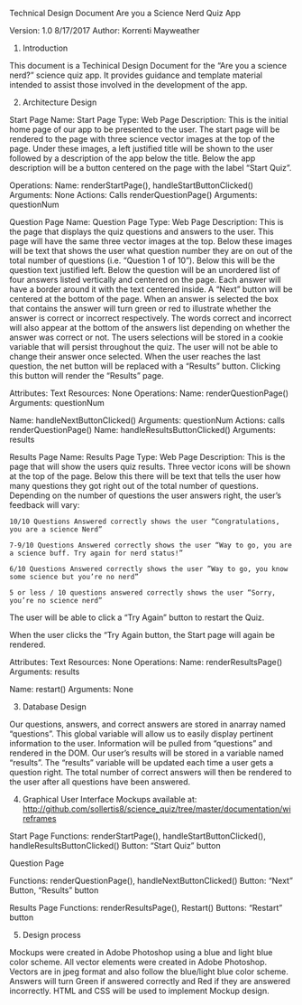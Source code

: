 Technical Design Document
Are you a Science Nerd Quiz App


Version: 1.0 
8/17/2017
Author: Korrenti Mayweather

1. Introduction

This document is a Techinical Design Document for the “Are you a science nerd?” science quiz app.  It provides guidance and template material intended to assist those involved in the development of the app.

2. Architecture Design

Start Page
Name: Start Page
Type: Web Page
Description: This is the initial home page of our app to be presented to the user.  The start page will be rendered to the page with three science vector images at the top of the page.  Under these images, a left justified title will be shown to the user followed by a description of the app below the title.  Below the app description will be a button centered on the page with the label “Start Quiz”.

Operations:
	Name: renderStartPage(), handleStartButtonClicked()
	Arguments: None
	Actions: Calls renderQuestionPage()
	Arguments: questionNum

Question Page
Name: Question Page
Type: Web Page
Description:  This is the page that displays the quiz questions and answers to the user.  This page will have the same three vector images at the top.  Below these images will be text that shows the user what question number they are on out of the total number of questions (i.e. “Question 1 of 10”).  Below this will be the question text justified left.  Below the question will be an unordered list of four answers listed vertically and centered on the page.  Each answer will have a border around it with the text centered inside.  A “Next” button will be centered at the bottom of the page.  When an answer is selected the box that contains the answer will turn green or red to illustrate whether the answer is correct or incorrect respectively.  The words correct and incorrect will also appear at the bottom of the answers list depending on whether the answer was correct or not.  The users selections will be stored in a cookie variable that will persist throughout the quiz.  The user will not be able to change their answer once selected.  When the user reaches the last question, the net button will be replaced with a “Results” button.  Clicking this button will render the “Results” page.

Attributes: Text
Resources: None
Operations:
Name: renderQuestionPage()
Arguments: questionNum
 
Name: handleNextButtonClicked()
Arguments: questionNum
Actions: calls renderQuestionPage()
Name: handleResultsButtonClicked()
Arguments: results

Results Page
Name: Results Page
Type: Web Page
Description: This is the page that will show the users quiz results.  Three vector icons will be shown at the top of the page.  Below this there will be text that tells the user how many questions they got right out of the total number of questions.  Depending on the number of questions the user answers right, the user’s feedback will vary:

	10/10 Questions Answered correctly shows the user “Congratulations, you are a science Nerd”

	7-9/10 Questions Answered correctly shows the user “Way to go, you are a science buff. Try again for nerd status!”

	6/10 Questions Answered correctly shows the user ”Way to go, you know some science but you’re no nerd”

	5 or less / 10 questions answered correctly shows the user “Sorry, you’re no science nerd”

The user will be able to click a “Try Again” button to restart the Quiz.

When the user clicks the “Try Again button, the Start page will again be rendered.

Attributes: Text
Resources: None
Operations:
Name: renderResultsPage()
Arguments: results

Name: restart()
Arguments: None



3. Database Design

Our questions, answers, and correct answers are stored in anarray named “questions”.  This global variable will allow us to easily display pertinent information to the user.  Information will be pulled from “questions” and rendered in the DOM.  Our user’s results will be stored in a variable named “results”.  The “results” variable will be updated each time a user gets a question right.  The total number of correct answers will then be rendered to the user after all questions have been answered.


4. Graphical User Interface
Mockups available at: 
http://github.com/sollertis8/science_quiz/tree/master/documentation/wireframes

Start Page
Functions: renderStartPage(), handleStartButtonClicked(), handleResultsButtonClicked()
Button: “Start Quiz” button


Question Page

Functions: renderQuestionPage(), handleNextButtonClicked()
Button: “Next” Button, “Results” button

Results Page
Functions: renderResultsPage(), Restart()
Buttons: “Restart” button

5. Design process

Mockups were created in Adobe Photoshop using a blue and light blue color scheme.  All vector elements were created in Adobe Photoshop.  Vectors are in jpeg format and also follow the blue/light blue color scheme. Answers will turn Green if answered correctly and Red if they are answered incorrectly.  HTML and CSS will be used to implement Mockup design.
